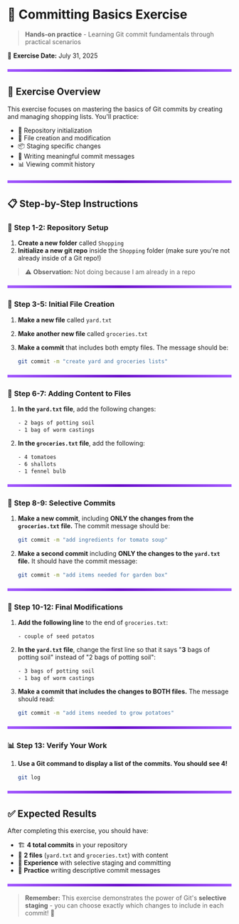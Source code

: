 # 🛒 Committing Basics Exercise

> **Hands-on practice** - Learning Git commit fundamentals through practical scenarios

📅 **Exercise Date:** July 31, 2025

<img src="../../purple-divisor.svg" width="100%" height="6" alt="Purple divider">

## 🎯 Exercise Overview

This exercise focuses on mastering the basics of Git commits by creating and managing shopping lists. You'll practice:

- 📁 Repository initialization
- 📝 File creation and modification
- 📦 Staging specific changes
- 💬 Writing meaningful commit messages
- 📊 Viewing commit history

<img src="../../purple-divisor.svg" width="100%" height="6" alt="Purple divider">

## 📋 Step-by-Step Instructions

### 🚀 **Step 1-2: Repository Setup**

1. **Create a new folder** called `Shopping`
2. **Initialize a new git repo** inside the `Shopping` folder (make sure you're not already inside of a Git repo!)

> ⚠️ **Observation:** Not doing because I am already in a repo

<img src="../../purple-divisor.svg" width="100%" height="6" alt="Purple divider">

### 📝 **Step 3-5: Initial File Creation**

1. **Make a new file** called `yard.txt`
2. **Make another new file** called `groceries.txt`
3. **Make a commit** that includes both empty files. The message should be:

   ```bash
   git commit -m "create yard and groceries lists"
   ```

<img src="../../purple-divisor.svg" width="100%" height="6" alt="Purple divider">

### 🌱 **Step 6-7: Adding Content to Files**

1. **In the `yard.txt` file**, add the following changes:

   ```text
   - 2 bags of potting soil
   - 1 bag of worm castings
   ```

2. **In the `groceries.txt` file**, add the following:

   ```text
   - 4 tomatoes
   - 6 shallots
   - 1 fennel bulb
   ```

<img src="../../purple-divisor.svg" width="100%" height="6" alt="Purple divider">

### 🥄 **Step 8-9: Selective Commits**

1. **Make a new commit**, including **ONLY the changes from the `groceries.txt` file.** The commit message should be:

   ```bash
   git commit -m "add ingredients for tomato soup"
   ```

2. **Make a second commit** including **ONLY the changes to the `yard.txt` file.** It should have the commit message:

   ```bash
   git commit -m "add items needed for garden box"
   ```

<img src="../../purple-divisor.svg" width="100%" height="6" alt="Purple divider">

### 🥔 **Step 10-12: Final Modifications**

1. **Add the following line** to the end of `groceries.txt`:

    ```text
    - couple of seed potatos
    ```

2. **In the `yard.txt` file**, change the first line so that it says "**3** bags of potting soil" instead of "2 bags of potting soil":

    ```text
    - 3 bags of potting soil
    - 1 bag of worm castings
    ```

3. **Make a commit that includes the changes to BOTH files.** The message should read:

    ```bash
    git commit -m "add items needed to grow potatoes"
    ```

<img src="../../purple-divisor.svg" width="100%" height="6" alt="Purple divider">

### 📊 **Step 13: Verify Your Work**

1. **Use a Git command to display a list of the commits. You should see 4!**

    ```bash
    git log 
    ```

<img src="../../purple-divisor.svg" width="100%" height="6" alt="Purple divider">

## ✅ Expected Results

After completing this exercise, you should have:

- 🏗️ **4 total commits** in your repository
- 📄 **2 files** (`yard.txt` and `groceries.txt`) with content
- 🎯 **Experience** with selective staging and committing
- 📝 **Practice** writing descriptive commit messages

<img src="../../purple-divisor.svg" width="100%" height="6" alt="Purple divider">

> **Remember:** This exercise demonstrates the power of Git's **selective staging** - you can choose exactly which changes to include in each commit! 🚀
